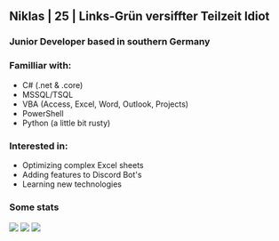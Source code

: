 <h2>Niklas | 25 | Links-Gr&uuml;n versiffter Teilzeit Idiot&nbsp;</h2>
<h3>Junior Developer based in southern Germany</h3>
<h3>Familliar with:</h3>
<ul>
<li>C# (.net &amp; .core)</li>
<li>MSSQL/TSQL&nbsp;</li>
<li>VBA (Access, Excel, Word, Outlook, Projects)</li>
<li>PowerShell</li>
<li>Python (a little bit rusty)</li>
</ul>
<h3>Interested in:</h3>
<ul>
<li>Optimizing complex Excel sheets</li>
<li>Adding features to Discord Bot's</li>
<li>Learning new technologies</li>
</ul>
<h3>Some stats</h3>
<a>
  <img align="center" src="https://github-readme-stats.vercel.app/api?username=Katzerolli&show_icons=true&theme=transparent" />
</a>
<a>
  <img align="center" src="https://github-readme-stats.vercel.app/api/top-langs/?username=Katzerolli" />
</a>
<a>
  <img align="center" src="https://github-readme-stats.vercel.app/api/wakatime?username=Rolli" />
</a>
